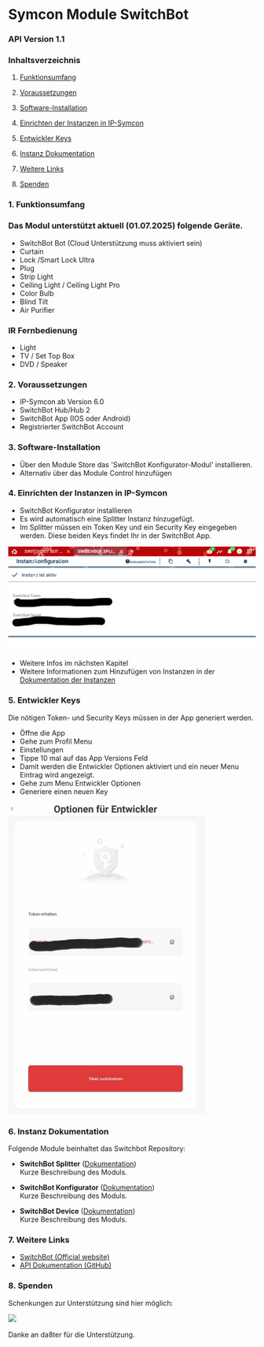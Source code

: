 # Symcon Module SwitchBot
### API Version 1.1

### Inhaltsverzeichnis

1. [Funktionsumfang](#1-funktionsumfang)
2. [Voraussetzungen](#2-voraussetzungen)
3. [Software-Installation](#3-software-installation)
4. [Einrichten der Instanzen in IP-Symcon](#4-einrichten-der-instanzen-in-ip-symcon)
5. [Entwickler Keys](#5-entwickler-keys)
6. [Instanz Dokumentation](#6-instanz-dokumentation)
7. [Weitere Links](#7-weitere-links)

8. [Spenden](#8-spenden)

### 1. Funktionsumfang


### Das Modul unterstützt aktuell (01.07.2025) folgende Geräte.
* SwitchBot Bot (Cloud Unterstützung muss aktiviert sein)
* Curtain
* Lock /Smart Lock Ultra
* Plug
* Strip Light
* Ceiling Light / Ceiling Light Pro
* Color Bulb
* Blind Tilt
* Air Purifier

### IR Fernbedienung 
* Light
* TV / Set Top Box
* DVD / Speaker

### 2. Voraussetzungen

* IP-Symcon ab Version 6.0
* SwitchBot Hub/Hub 2
* SwitchBot App (IOS oder Android) 
* Registrierter SwitchBot Account


### 3. Software-Installation

* Über den Module Store das 'SwitchBot Konfigurator-Modul' installieren.
* Alternativ über das Module Control hinzufügen

### 4. Einrichten der Instanzen in IP-Symcon

* SwitchBot Konfigurator installieren
* Es wird automatisch eine Splitter Instanz hinzugefügt.
* Im Splitter müssen  ein Token Key und ein Security Key eingegeben werden. Diese beiden Keys findet Ihr in der SwitchBot App. 

![Splitter](libs/SwitchBot2.png)

* Weitere Infos im nächsten Kapitel
* Weitere Informationen zum Hinzufügen von Instanzen in der [Dokumentation der Instanzen](https://www.symcon.de/service/dokumentation/konzepte/instanzen/#Instanz_hinzufügen)

### 5. Entwickler Keys

Die nötigen Token- und Security Keys müssen in der App generiert werden.
* Öffne die App
* Gehe zum Profil Menu
* Einstellungen
* Tippe 10 mal auf das App Versions Feld
* Damit werden die Entwickler Optionen aktiviert und ein neuer Menu Eintrag wird angezeigt.
* Gehe zum Menu Entwickler Optionen
* Generiere einen neuen Key

![Keys](libs/SwitchBot1.jpg)


### 6. Instanz Dokumentation

Folgende Module beinhaltet das Switchbot Repository:

- __SwitchBot Splitter__ ([Dokumentation](SwitchBot%20Splitter))  
	Kurze Beschreibung des Moduls.

- __SwitchBot Konfigurator__ ([Dokumentation](SwitchBot%20Konfigurator))  
	Kurze Beschreibung des Moduls.

- __SwitchBot Device__ ([Dokumentation](SwitchBot%20Device))  
	Kurze Beschreibung des Moduls.

### 7. Weitere Links

* [SwitchBot (Official website)](https://www.switch-bot.com/)
* [API Dokumentation (GitHub)](https://github.com/OpenWonderLabs/SwitchBotAPI)

### 8. Spenden

Schenkungen zur Unterstützung sind hier möglich:

<a href="https://www.paypal.com/cgi-bin/webscr?cmd=_s-xclick&hosted_button_id=6CSLZLEKKGT8Q" target="_blank"><img src="https://www.paypalobjects.com/de_DE/DE/i/btn/btn_donate_LG.gif" border="0" /></a>

Danke an da8ter für die Unterstützung.